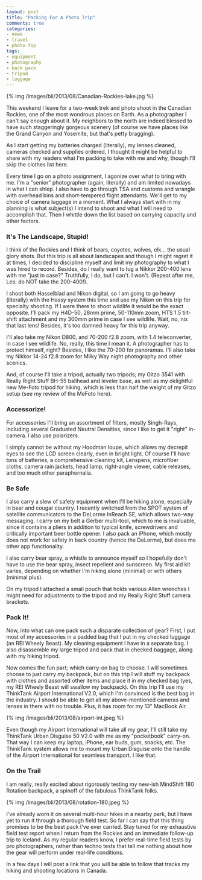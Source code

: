 ```yaml
---
layout: post
title: "Packing For A Photo Trip"
comments: true
categories:
- news
- travel
- photo tip
tags:
- equipment
- photography
- back pack
- tripod
- luggage
---
```


{% img /images/bli/2013/08/Canadian-Rockies-lake.jpg %}

This weekend I leave for a two-week trek and photo shoot in the Canadian Rockies, one of the most wondrous places on Earth. As a photographer I can't say enough about it. My neighbors to the north are indeed blessed to have such staggeringly gorgeous scenery (of course we have places like the Grand Canyon and Yosemite, but that's petty bragging). 

<!-- more -->

As I start getting my batteries charged (literally), my lenses cleaned, cameras checked and supplies ordered, I thought it might be helpful to share with my readers what I'm packing to take with me and why, though I'll skip the clothes list here.

Every time I go on a photo assignment, I agonize over what to bring with me. I'm a "senior" photographer (again, literally) and am limited nowadays in what I can shlep. I also have to go through TSA and customs and wrangle with overhead bins and short-tempered flight attendants. We'll get to my choice of camera luggage in a moment. What I always start with in my planning is what subject(s) I intend to shoot and what I will need to accomplish that. Then I whittle down the list based on carrying capacity and other factors. 

### It's The Landscape, Stupid!

I think of the Rockies and I think of bears, coyotes, wolves, elk… the usual glory shots. But this trip is all about landscapes and though I might regret it at times, I decided to discipline myself and limit my photography to what I was hired to record. Besides, do I really want to lug a Nikkor 200-400 lens with me "just in case?" Truthfully, I do, but I can't. I won't. (Repeat after me, Les: do NOT take the 200-400!). 

I shoot both Hasselblad and Nikon digital, so I am going to go heavy (literally) with the Hassy system this time and use my Nikon on this trip for specialty shooting. If I were there to shoot wildlife it would be the exact opposite. I'll pack my H4D-50, 28mm prime, 50-110mm zoom, HTS 1.5 tilt-shift attachment and my 300mm prime in case I see wildlife. Wait, no, nix that last lens! Besides, it's too damned heavy for this trip anyway.

I'll also take my Nikon D800, and 70-200 f2.8 zoom, with 1.4 teleconverter, in case I see wildlife. No, really, this time I mean it. A photographer has to protect himself, right? Besides, I like the 70-200 for panoramas. I'll also take my Nikkor 14-24 f2.8 zoom for Milky Way night photography and other scenics. 

And, of course I'll take a tripod, actually two tripods; my Gitzo 3541 with Really Right Stuff BH-55 ballhead and leveler base, as well as my delightful new Me-Foto tripod for hiking, which is less than half the weight of my Gitzo setup (see my review of the MeFoto here). 

### Accessorize!

For accessories I'll bring an assortment of filters, mostly Singh-Rays, including several Graduated Neutral Densities, since I like to get it "right" in-camera. I also use polarizers. 

I simply cannot be without my Hoodman loupe, which allows my decrepit eyes to see the LCD screen clearly, even in bright light. Of course I'll have tons of batteries, a comprehensive cleaning kit, Lenspens, microfiber cloths, camera rain jackets, head lamp, right-angle viewer, cable releases, and too much other paraphernalia. 

### Be Safe

I also carry a slew of safety equipment when I'll be hiking alone, especially in bear and cougar country. I recently switched from the SPOT system of satellite communicators to the DeLorme InReach SE, which allows two-way messaging. I carry on my belt a Gerber multi-tool, which to me is invaluable, since it contains a pliers in addition to typical knife, screwdrivers and critically important beer bottle opener. I also pack an iPhone, which mostly does not work for safety in back country (hence the DeLorme), but does me other app functionality. 

I also carry bear spray, a whistle to announce myself so I hopefully don't have to use the bear spray, insect repellent and sunscreen. My first aid kit varies, depending on whether I'm hiking alone (minimal) or with others (minimal plus).  

On my tripod I attached a small pouch that holds various Allen wrenches I might need for adjustments to the tripod and my Really Right Stuff camera brackets. 


### Pack It!

Now, into what can one pack such a disparate collection of gear? First, I put most of my accessories in a padded bag that I put in my checked luggage (an REI Wheely Beast). My cleaning equipment I have in a separate bag. I also disassemble my large tripod and pack that in checked baggage, along with my hiking tripod. 

Now comes the fun part; which carry-on bag to choose. I will sometimes choose to just carry my backpack, but on this trip I will stuff my backpack with clothes and assorted other items and place it in my checked bag (yes, my REI Wheely Beast will swallow my backpack). On this trip I'll use my ThinkTank Airport International V2.0, which I'm convinced is the best bag in the industry. I should be able to get all my above-mentioned cameras and lenses in there with no trouble. Plus, it has room for my 13" MacBook Air. 

{% img /images/bli/2013/08/airport-int.jpeg %}

Even though my Airport International will take all my gear, I'll still take my ThinkTank Urban Disguise 50 V2.0 with me as my "pocketbook" carry-on. That way I can keep my laptop, iPhone, ear buds, gum, snacks, etc. The ThinkTank system allows me to mount my Urban Disguise onto the handle of the Airport International for seamless transport. I like that. 

### On the Trail

I am really, really excited about rigorously testing my new-ish MindShift 180 Rotation backpack, a spinoff of the fabulous ThinkTank folks. 

{% img /images/bli/2013/08/rotation-180.jpeg %}

I've already worn it on several multi-hour hikes in a nearby park, but I have yet to run it through a thorough field test. So far I can say that this thing promises to be the best pack I've ever carried. Stay tuned for my exhaustive field test report when I return from the Rockies and an immediate follow-up trip to Iceland. As my regular readers know, I prefer real-time field tests by pro photographers, rather than techno tests that tell me nothing about how the gear will perform under real-life conditions. 

In a few days I will post a link that you will be able to follow that tracks my hiking and shooting locations in Canada. 